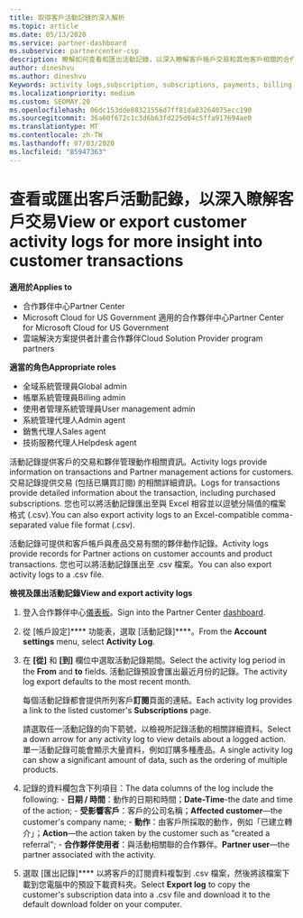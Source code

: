 ```yaml
---
title: 取得客戶活動記錄的深入解析
ms.topic: article
ms.date: 05/13/2020
ms.service: partner-dashboard
ms.subservice: partnercenter-csp
description: 瞭解如何查看和匯出活動記錄，以深入瞭解客戶帳戶交易和其他客戶相關的合作夥伴管理活動。
author: dineshvu
ms.author: dineshvu
Keywords: activity logs,subscription, subscriptions, payments, billing, transactions, 活動記錄, 訂用帳戶, 付款, 帳單, 交易
ms.localizationpriority: medium
ms.custom: SEOMAY.20
ms.openlocfilehash: 06dc153dde88321556d7ff81da03264075ecc190
ms.sourcegitcommit: 36a60f672c1c3d6b63fd225d04c5ffa917694ae0
ms.translationtype: MT
ms.contentlocale: zh-TW
ms.lasthandoff: 07/03/2020
ms.locfileid: "85947363"
---
```

# <a name="view-or-export-customer-activity-logs-for-more-insight-into-customer-transactions"></a><span data-ttu-id="14627-104">查看或匯出客戶活動記錄，以深入瞭解客戶交易</span><span class="sxs-lookup"><span data-stu-id="14627-104">View or export customer activity logs for more insight into customer transactions</span></span>

<span data-ttu-id="14627-105">**適用於**</span><span class="sxs-lookup"><span data-stu-id="14627-105">**Applies to**</span></span>

- <span data-ttu-id="14627-106">合作夥伴中心</span><span class="sxs-lookup"><span data-stu-id="14627-106">Partner Center</span></span>
- <span data-ttu-id="14627-107">Microsoft Cloud for US Government 適用的合作夥伴中心</span><span class="sxs-lookup"><span data-stu-id="14627-107">Partner Center for Microsoft Cloud for US Government</span></span>
- <span data-ttu-id="14627-108">雲端解決方案提供者計畫合作夥伴</span><span class="sxs-lookup"><span data-stu-id="14627-108">Cloud Solution Provider program partners</span></span>

<span data-ttu-id="14627-109">**適當的角色**</span><span class="sxs-lookup"><span data-stu-id="14627-109">**Appropriate roles**</span></span>

- <span data-ttu-id="14627-110">全域系統管理員</span><span class="sxs-lookup"><span data-stu-id="14627-110">Global admin</span></span>
- <span data-ttu-id="14627-111">帳單系統管理員</span><span class="sxs-lookup"><span data-stu-id="14627-111">Billing admin</span></span>
- <span data-ttu-id="14627-112">使用者管理系統管理員</span><span class="sxs-lookup"><span data-stu-id="14627-112">User management admin</span></span>
- <span data-ttu-id="14627-113">系統管理代理人</span><span class="sxs-lookup"><span data-stu-id="14627-113">Admin agent</span></span>
- <span data-ttu-id="14627-114">銷售代理人</span><span class="sxs-lookup"><span data-stu-id="14627-114">Sales agent</span></span>
- <span data-ttu-id="14627-115">技術服務代理人</span><span class="sxs-lookup"><span data-stu-id="14627-115">Helpdesk agent</span></span>

<span data-ttu-id="14627-116">活動記錄提供客戶的交易和夥伴管理動作相關資訊。</span><span class="sxs-lookup"><span data-stu-id="14627-116">Activity logs provide information on transactions and Partner management actions for customers.</span></span> <span data-ttu-id="14627-117">交易記錄提供交易 (包括已購買訂閱) 的相關詳細資訊。</span><span class="sxs-lookup"><span data-stu-id="14627-117">Logs for transactions provide detailed information about the transaction, including purchased subscriptions.</span></span> <span data-ttu-id="14627-118">您也可以將活動記錄匯出至與 Excel 相容並以逗號分隔值的檔案格式 (.csv).</span><span class="sxs-lookup"><span data-stu-id="14627-118">You can also export activity logs to an Excel-compatible comma-separated value file format (.csv).</span></span>

<span data-ttu-id="14627-119">活動記錄可提供和客戶帳戶與產品交易有關的夥伴動作記錄。</span><span class="sxs-lookup"><span data-stu-id="14627-119">Activity logs provide records for Partner actions on customer accounts and product transactions.</span></span> <span data-ttu-id="14627-120">您也可以將活動記錄匯出至 .csv 檔案。</span><span class="sxs-lookup"><span data-stu-id="14627-120">You can also export activity logs to a .csv file.</span></span>

<span data-ttu-id="14627-121">**檢視及匯出活動記錄**</span><span class="sxs-lookup"><span data-stu-id="14627-121">**View and export activity logs**</span></span>

1. <span data-ttu-id="14627-122">登入合作夥伴中心[儀表板](https://partner.microsoft.com/dashboard)。</span><span class="sxs-lookup"><span data-stu-id="14627-122">Sign into the Partner Center [dashboard](https://partner.microsoft.com/dashboard).</span></span>

2. <span data-ttu-id="14627-123">從 [帳戶設定]\*\*\*\* 功能表，選取 [活動記錄]\*\*\*\*。</span><span class="sxs-lookup"><span data-stu-id="14627-123">From the **Account settings** menu, select **Activity Log**.</span></span>
2.  <span data-ttu-id="14627-124">在 **\[從\]** 和 **\[到\]** 欄位中選取活動記錄期間。</span><span class="sxs-lookup"><span data-stu-id="14627-124">Select the activity log period in the **From** and **to** fields.</span></span> <span data-ttu-id="14627-125">活動記錄預設會匯出最近月份的記錄。</span><span class="sxs-lookup"><span data-stu-id="14627-125">The activity log export defaults to the most recent month.</span></span>

    <span data-ttu-id="14627-126">每個活動記錄都會提供所列客戶**訂閱**頁面的連結。</span><span class="sxs-lookup"><span data-stu-id="14627-126">Each activity log provides a link to the listed customer's **Subscriptions** page.</span></span>

    <span data-ttu-id="14627-127">請選取任一活動記錄的向下箭號，以檢視所記錄活動的相關詳細資料。</span><span class="sxs-lookup"><span data-stu-id="14627-127">Select a down arrow for any activity log to view details about a logged action.</span></span> <span data-ttu-id="14627-128">單一活動記錄可能會顯示大量資料，例如訂購多種產品。</span><span class="sxs-lookup"><span data-stu-id="14627-128">A single activity log can show a significant amount of data, such as the ordering of multiple products.</span></span>

3.   <span data-ttu-id="14627-129">記錄的資料欄包含下列項目：</span><span class="sxs-lookup"><span data-stu-id="14627-129">The data columns of the log include the following:</span></span>
    -   <span data-ttu-id="14627-130">**日期 / 時間**：動作的日期和時間；</span><span class="sxs-lookup"><span data-stu-id="14627-130">**Date-Time**-the date and time of the action;</span></span>
    -   <span data-ttu-id="14627-131">**受影響客戶**：客戶的公司名稱；</span><span class="sxs-lookup"><span data-stu-id="14627-131">**Affected customer**—the customer's company name;</span></span>
    -   <span data-ttu-id="14627-132">**動作**：由客戶所採取的動作，例如「已建立轉介」；</span><span class="sxs-lookup"><span data-stu-id="14627-132">**Action**—the action taken by the customer such as "created a referral";</span></span>
    -   <span data-ttu-id="14627-133">**合作夥伴使用者**：與活動相關聯的合作夥伴。</span><span class="sxs-lookup"><span data-stu-id="14627-133">**Partner user**—the partner associated with the activity.</span></span>

4.  <span data-ttu-id="14627-134">選取 [匯出記錄]\*\*\*\* 以將客戶的訂閱資料複製到 .csv 檔案，然後將該檔案下載到您電腦中的預設下載資料夾。</span><span class="sxs-lookup"><span data-stu-id="14627-134">Select **Export log** to copy the customer's subscription data into a .csv file and download it to the default download folder on your computer.</span></span>
    
 

 




